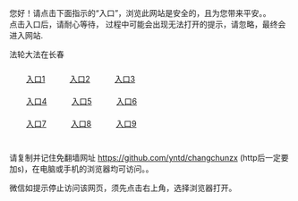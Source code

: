 您好！请点击下面指示的“入口”，浏览此网站是安全的，且为您带来平安。。 <br/>
点击入口后，请耐心等待， 过程中可能会出现无法打开的提示，请忽略，最终会进入网站. </br>

法轮大法在长春<br/>
<div style="padding:10px"><a style="margin:20px" target="_blank" href="https://d1qmi64wm0v3p6.cloudfront.net/2Qpsp?iqxgcqvk" id="ccLink1" rel="nofollow">入口1</a> <a target="_blank" style="margin:20px" href="https://d2wnd07wpvuh7b.cloudfront.net/2Qpsp?xjqvdz" id="ccLink2" rel="nofollow">入口2</a> <a style="margin:20px" target="_blank" href="https://d3ml3w7jy3dvv1.cloudfront.net/2Qpsp?svemgvxd" id="ccLink3" rel="nofollow">入口3</a></div>

<div style="padding:10px" ><a style="margin:20px" target="_blank" href="https://d1qmi64wm0v3p6.cloudfront.net/2Qpsp?iqxgcqvk" id="ccLink4" rel="nofollow">入口4</a> <a style="margin:20px" href="https://d2wnd07wpvuh7b.cloudfront.net/2Qpsp?xjqvdz" target="_blank" id="ccLink5" rel="nofollow">入口5</a> <a style="margin:20px" href="https://d3ml3w7jy3dvv1.cloudfront.net/2Qpsp?svemgvxd" target="_blank" id="ccLink6" rel="nofollow">入口6</a></div>

<div style="padding:10px"><a style="margin:20px" target="_blank" href="https://d1qmi64wm0v3p6.cloudfront.net/2Qpsp?iqxgcqvk" id="ccLink7" rel="nofollow">入口7</a> <a style="margin:20px" href="https://d2wnd07wpvuh7b.cloudfront.net/2Qpsp?xjqvdz" target="_blank" id="ccLink8" rel="nofollow">入口8</a> <a style="margin:20px" target="_blank" href="https://d3ml3w7jy3dvv1.cloudfront.net/2Qpsp?svemgvxd" id="ccLink9" rel="nofollow">入口9</a></div>

<br/>



请复制并记住免翻墙网址 https://github.com/yntd/changchunzx (http后一定要加s)，在电脑或手机的浏览器均可访问。。<br/>

微信如提示停止访问该网页，须先点击右上角，选择浏览器打开。
